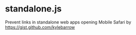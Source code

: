 # standalone.js
Prevent links in standalone web apps opening Mobile Safari by https://gist.github.com/kylebarrow
